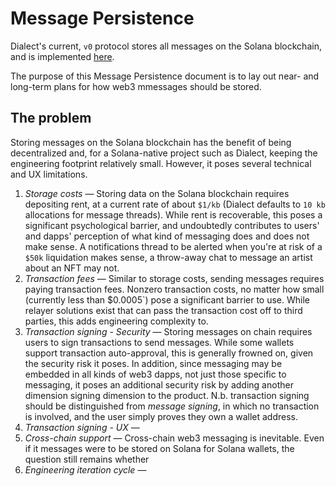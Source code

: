 # Message Persistence

Dialect's current, `v0` protocol stores all messages on the Solana blockchain, and is implemented [here](https://github.com/dialectlabs/protocol).

The purpose of this Message Persistence document is to lay out near- and long-term plans for how web3 mmessages should be stored.

## The problem

Storing messages on the Solana blockchain has the benefit of being decentralized and, for a Solana-native project such as Dialect, keeping the engineering footprint relatively small. However, it poses several technical and UX limitations.

1. *Storage costs* — Storing data on the Solana blockchain requires depositing rent, at a current rate of about `$1/kb` (Dialect defaults to `10 kb` allocations for message threads). While rent is recoverable, this poses a significant psychological barrier, and undoubtedly contributes to users' and dapps' perception of what kind of messaging does and does not make sense. A notifications thread to be alerted when you're at risk of a `$50k` liquidation makes sense, a throw-away chat to message an artist about an NFT may not.
2. *Transaction fees* — Similar to storage costs, sending messages requires paying transaction fees. Nonzero transaction costs, no matter how small (currently less than $0.0005`) pose a significant barrier to use. While relayer solutions exist that can pass the transaction cost off to third parties, this adds engineering complexity to.
3. *Transaction signing - Security* — Storing messages on chain requires users to sign transactions to send messages. While some wallets support transaction auto-approval, this is generally frowned on, given the security risk it poses. In addition, since messaging may be embedded in all kinds of web3 dapps, not just those specific to messaging, it poses an additional security risk by adding another dimension signing dimension to the product. N.b. transaction signing should be distinguished from _message signing_, in which no transaction is involved, and the user simply proves they own a wallet address.
4. *Transaction signing - UX* —
5. *Cross-chain support* — Cross-chain web3 messaging is inevitable. Even if it messages were to be stored on Solana for Solana wallets, the question still remains whether
6. *Engineering iteration cycle* — 
